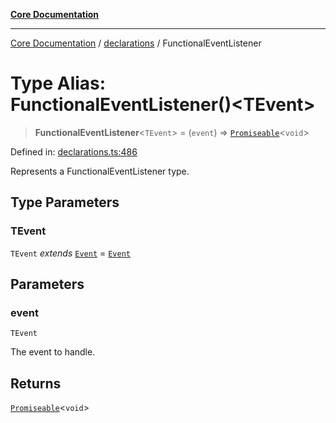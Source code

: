 [**Core Documentation**](../../README.md)

***

[Core Documentation](../../README.md) / [declarations](../README.md) / FunctionalEventListener

# Type Alias: FunctionalEventListener()\<TEvent\>

> **FunctionalEventListener**\<`TEvent`\> = (`event`) => [`Promiseable`](Promiseable.md)\<`void`\>

Defined in: [declarations.ts:486](https://github.com/stonemjs/core/blob/b1f29857c7f1e529739f22d486494bed3b22d2c6/src/declarations.ts#L486)

Represents a FunctionalEventListener type.

## Type Parameters

### TEvent

`TEvent` *extends* [`Event`](../../events/Event/classes/Event.md) = [`Event`](../../events/Event/classes/Event.md)

## Parameters

### event

`TEvent`

The event to handle.

## Returns

[`Promiseable`](Promiseable.md)\<`void`\>

